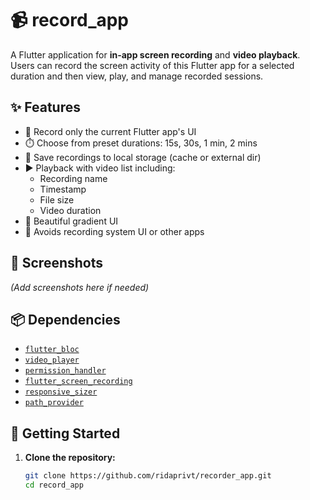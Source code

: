 # 📹 record_app

A Flutter application for **in-app screen recording** and **video playback**. Users can record the screen activity of this Flutter app for a selected duration and then view, play, and manage recorded sessions.

## ✨ Features

- 🎥 Record only the current Flutter app's UI
- ⏱️ Choose from preset durations: 15s, 30s, 1 min, 2 mins
- 📂 Save recordings to local storage (cache or external dir)
- ▶️ Playback with video list including:
  - Recording name
  - Timestamp
  - File size
  - Video duration
- 📱 Beautiful gradient UI
- 🚫 Avoids recording system UI or other apps

## 📸 Screenshots

*(Add screenshots here if needed)*

## 📦 Dependencies

- [`flutter_bloc`](https://pub.dev/packages/flutter_bloc)
- [`video_player`](https://pub.dev/packages/video_player)
- [`permission_handler`](https://pub.dev/packages/permission_handler)
- [`flutter_screen_recording`](https://pub.dev/packages/flutter_screen_recording)
- [`responsive_sizer`](https://pub.dev/packages/responsive_sizer)
- [`path_provider`](https://pub.dev/packages/path_provider)

## 🔧 Getting Started

1. **Clone the repository:**
   ```bash
   git clone https://github.com/ridaprivt/recorder_app.git
   cd record_app
